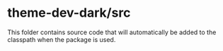# theme-dev-dark/src

This folder contains source code that will automatically be added to the classpath when
the package is used.
